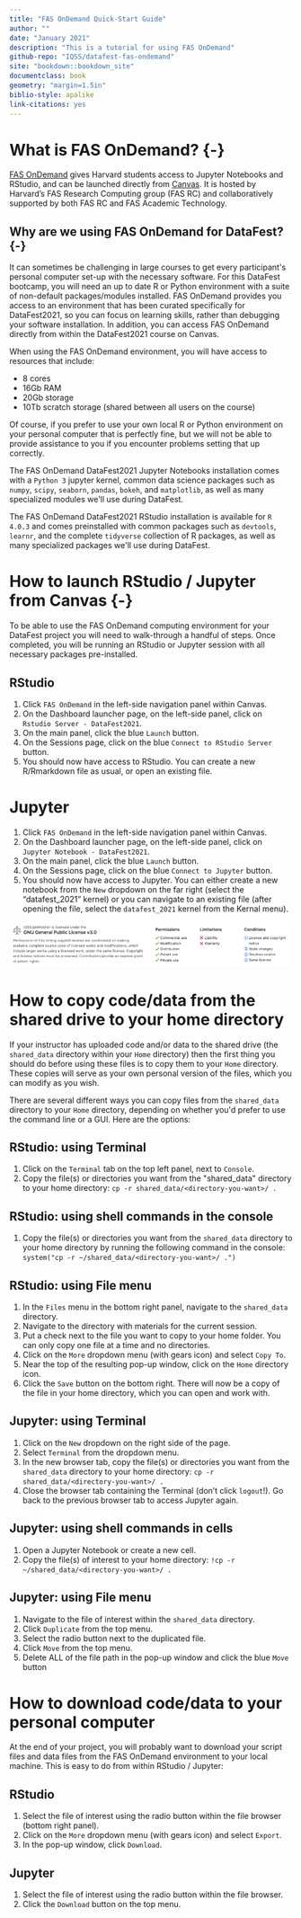 ```yaml
---
title: "FAS OnDemand Quick-Start Guide"
author: ""
date: "January 2021"
description: "This is a tutorial for using FAS OnDemand"
github-repo: "IQSS/datafest-fas-ondemand"
site: "bookdown::bookdown_site"
documentclass: book
geometry: "margin=1.5in"
biblio-style: apalike
link-citations: yes
---
```


# What is FAS OnDemand? {-}

[FAS OnDemand](https://atg.fas.harvard.edu/ondemand) gives Harvard students access to Jupyter Notebooks and RStudio, and can be launched directly from [Canvas](https://canvas.harvard.edu/). It is hosted by Harvard’s FAS Research Computing group (FAS RC) and collaboratively supported by both FAS RC and FAS Academic Technology.


## Why are we using FAS OnDemand for DataFest? {-}

It can sometimes be challenging in large courses to get every participant's personal computer set-up with the necessary software. For this DataFest bootcamp, you will need an up to date R or Python environment with a suite of non-default packages/modules installed. FAS OnDemand provides you access to an environment that has been curated specifically for DataFest2021, so you can focus on learning skills, rather than debugging your software installation. In addition, you can access FAS OnDemand directly from within the DataFest2021 course on Canvas.

When using the FAS OnDemand environment, you will have access to resources that include:

- 8 cores
- 16Gb RAM
- 20Gb storage
- 10Tb scratch storage (shared between all users on the course)

Of course, if you prefer to use your own local R or Python environment on your personal computer that is perfectly fine, but we will not be able to provide assistance to you if you encounter problems setting that up correctly. 

The FAS OnDemand DataFest2021 Jupyter Notebooks installation comes with a `Python 3` jupyter kernel, common data science packages such as `numpy`, `scipy`, `seaborn`, `pandas`, `bokeh`, and `matplotlib`, as well as many specialized modules we'll use during DataFest. 

The FAS OnDemand DataFest2021 RStudio installation is available for `R 4.0.3` and comes preinstalled with common packages such as `devtools`, `learnr`, and the complete `tidyverse` collection of R packages, as well as many specialized packages we'll use during DataFest. 


# How to launch RStudio / Jupyter from Canvas {-}

To be able to use the FAS OnDemand computing environment for your DataFest project you will need to walk-through a handful of steps. Once completed, you will be running an RStudio or Jupyter session with all necessary packages pre-installed. 

## RStudio

1. Click `FAS OnDemand` in the left-side navigation panel within Canvas.
2. On the Dashboard launcher page, on the left-side panel, click on `Rstudio Server - DataFest2021`.
3. On the main panel, click the blue `Launch` button.
4. On the Sessions page, click on the blue `Connect to RStudio Server` button. 
5. You should now have access to RStudio. You can create a new R/Rmarkdown file as usual, or open an existing file.

# Jupyter

1. Click `FAS OnDemand` in the left-side navigation panel within Canvas.
2. On the Dashboard launcher page, on the left-side panel, click on `Jupyter Notebook - DataFest2021`.
3. On the main panel, click the blue `Launch` button.
4. On the Sessions page, click on the blue `Connect to Jupyter` button. 
5. You should now have access to Jupyter. You can either create a new notebook from the `New` dropdown on the far right (select the “datafest_2021” kernel) or you can navigate to an existing file (after opening the file, select the `datafest_2021` kernel from the Kernal menu).

![](images/readme-license.png)


# How to copy code/data from the shared drive to your home directory

If your instructor has uploaded code and/or data to the shared drive (the `shared_data` directory within your `Home` directory) then the first thing you should do before using these files is to copy them to your `Home` directory. These copies will serve as your own personal version of the files, which you can modify as you wish.

There are several different ways you can copy files from the `shared_data` directory to your `Home` directory, depending on whether you'd prefer to use the command line or a GUI. Here are the options:

## RStudio: using Terminal

1. Click on the `Terminal` tab on the top left panel, next to `Console`.
2. Copy the file(s) or directories you want from the "shared_data" directory to your home directory: `cp -r shared_data/<directory-you-want>/ .`

## RStudio: using shell commands in the console

1. Copy the file(s) or directories you want from the `shared_data` directory to your home directory by running the following command in the console: `system("cp -r ~/shared_data/<directory-you-want>/ .")`

## RStudio: using File menu

1. In the `Files` menu in the bottom right panel, navigate to the `shared_data` directory.
2. Navigate to the directory with materials for the current session.
3. Put a check next to the file you want to copy to your home folder. You can only copy one file at a time and no directories.
4. Click on the `More` dropdown menu (with gears icon) and select `Copy To`.
5. Near the top of the resulting pop-up window, click on the `Home` directory icon.
6. Click the `Save` button on the bottom right. There will now be a copy of the file in your home directory, which you can open and work with.

## Jupyter: using Terminal

1. Click on the `New` dropdown on the right side of the page.
2. Select `Terminal` from the dropdown menu.
3. In the new browser tab, copy the file(s) or directories you want from the `shared_data` directory to your home directory: `cp -r shared_data/<directory-you-want>/ .`
4. Close the browser tab containing the Terminal (don’t click `logout`!). Go back to the previous browser tab to access Jupyter again.

## Jupyter: using shell commands in cells

1. Open a Jupyter Notebook or create a new cell.
2. Copy the file(s) of interest to your home directory: `!cp -r ~/shared_data/<directory-you-want>/ .`

## Jupyter: using File menu

1. Navigate to the file of interest within the `shared_data` directory.
2. Click `Duplicate` from the top menu.
3. Select the radio button next to the duplicated file.
4. Click `Move` from the top menu.
5. Delete ALL of the file path in the pop-up window and click the blue `Move` button 


# How to download code/data to your personal computer

At the end of your project, you will probably want to download your script files and data files from the FAS OnDemand environment to your local machine. This is easy to do from within RStudio / Jupyter:

## RStudio

1. Select the file of interest using the radio button within the file browser (bottom right panel).
2. Click on the `More` dropdown menu (with gears icon) and select `Export`.
3. In the pop-up window, click `Download`.

## Jupyter

1. Select the file of interest using the radio button within the file browser.
2. Click the `Download` button on the top menu.



